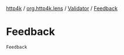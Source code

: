 [http4k](../../index.md) / [org.http4k.lens](../index.md) / [Validator](index.md) / [Feedback](./-feedback.md)

# Feedback

`Feedback`